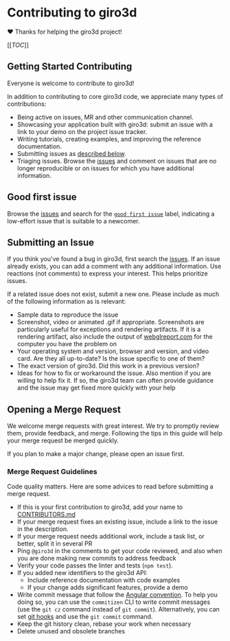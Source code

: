 # Contributing to giro3d

:heart: Thanks for helping the giro3d project!

[[_TOC_]]

## Getting Started Contributing

Everyone is welcome to contribute to giro3d!

In addition to contributing to core giro3d code, we appreciate many types of contributions:

- Being active on issues, MR and other communication channel.
- Showcasing your application built with giro3d: submit an issue with a link to your demo on the project issue tracker.
- Writing tutorials, creating examples, and improving the reference documentation.
- Submitting issues as [described below](#submitting-an-issue).
- Triaging issues. Browse the [issues](https://gitlab.com/giro3d/giro3d/-/issues) and comment on issues that are no longer reproducible or on issues for which you have additional information.

## Good first issue

Browse the [issues](https://gitlab.com/giro3d/giro3d/-/issues) and search for the [`good first issue`](https://gitlab.com/giro3d/giro3d/-/issues/?sort=created_date&state=opened&type%5B%5D=issue&or%5Blabel_name%5D%5B%5D=good%20first%20issue&first_page_size=20) label, indicating a low-effort issue that is suitable to a newcomer.

## Submitting an Issue

If you think you've found a bug in giro3d, first search the [issues](https://gitlab.com/giro3d/giro3d/-/issues). If an issue already exists, you can add a comment with any additional information. Use reactions (not comments) to express your interest. This helps prioritize issues.

If a related issue does not exist, submit a new one. Please include as much of the following information as is relevant:

- Sample data to reproduce the issue
- Screenshot, video or animated .gif if appropriate. Screenshots are particularly useful for exceptions and rendering artifacts. If it is a rendering artifact, also include the output of [webglreport.com](http://webglreport.com/) for the computer you have the problem on
- Your operating system and version, browser and version, and video card.  Are they all up-to-date? Is the issue specific to one of them?
- The exact version of giro3d. Did this work in a previous version?
- Ideas for how to fix or workaround the issue. Also mention if you are willing to help fix it. If so, the giro3d team can often provide guidance and the issue may get fixed more quickly with your help

## Opening a Merge Request

We welcome merge requests with great interest. We try to promptly review them, provide feedback, and merge. Following the tips in this guide will help your merge request be merged quickly.

If you plan to make a major change, please open an issue first.

### Merge Request Guidelines

Code quality matters. Here are some advices to read before submitting a merge request.

- If this is your first contribution to giro3d, add your name to [CONTRIBUTORS.md](CONTRIBUTORS.md)
- If your merge request fixes an existing issue, include a link to the issue in the description.
- If your merge request needs additional work, include a task list, or better, split it in several PR
- Ping `@giro3d` in the comments to get your code reviewed, and also when you are done making new commits to address feedback
- Verify your code passes the linter and tests (`npm test`).
- If you added new identifiers to the giro3d API:
  - Include reference documentation with code examples
  - If your change adds significant features, provide a demo
- Write commit message that follow the [Angular convention](https://github.com/angular/angular/blob/main/CONTRIBUTING.md#-commit-message-format). To help you doing so, you can use the `commitizen` CLI to write commit messages (use the `git cz` command instead of `git commit`). Alternatively, you can set [git hooks](https://github.com/commitizen/cz-cli#optional-running-commitizen-on-git-commit) and use the `git commit` command.
- Keep the git history clean, rebase your work when necessary
- Delete unused and obsolete branches
